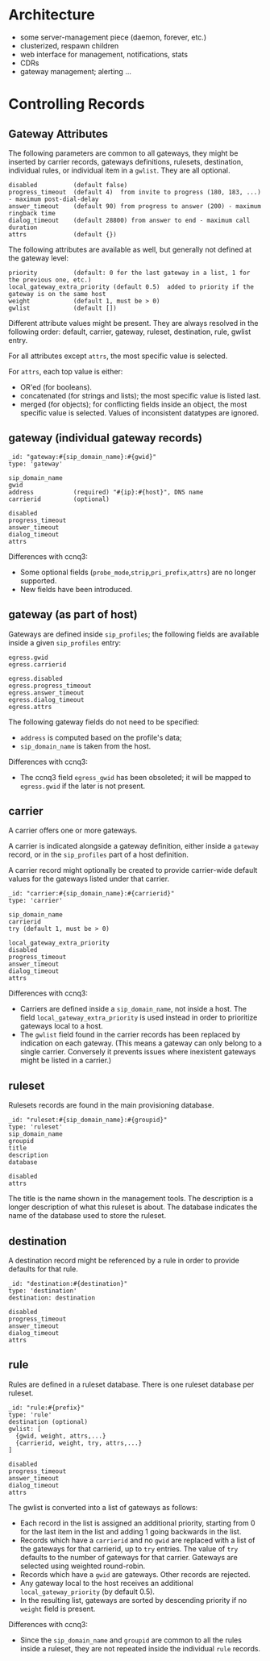 Architecture
============

- some server-management piece (daemon, forever, etc.)
- clusterized, respawn children
- web interface for management, notifications, stats
- CDRs
- gateway management; alerting
...


Controlling Records
===================

Gateway Attributes
------------------

The following parameters are common to all gateways, they might be inserted by carrier records, gateways definitions, rulesets, destination, individual rules, or individual item in a `gwlist`.
They are all optional.

    disabled          (default false)
    progress_timeout  (default 4)  from invite to progress (180, 183, ...) - maximum post-dial-delay
    answer_timeout    (default 90) from progress to answer (200) - maximum ringback time
    dialog_timeout    (default 28800) from answer to end - maximum call duration
    attrs             (default {})

The following attributes are available as well, but generally not defined at the gateway level:

    priority          (default: 0 for the last gateway in a list, 1 for the previous one, etc.)
    local_gateway_extra_priority (default 0.5)  added to priority if the gateway is on the same host
    weight            (default 1, must be > 0)
    gwlist            (default [])

Different attribute values might be present. They are always resolved in the following order: default, carrier, gateway, ruleset, destination, rule, gwlist entry.

For all attributes except `attrs`, the most specific value is selected.

For `attrs`, each top value is either:
- OR'ed (for booleans).
- concatenated (for strings and lists); the most specific value is listed last.
- merged (for objects); for conflicting fields inside an object, the most specific value is selected.
Values of inconsistent datatypes are ignored.


gateway (individual gateway records)
------------------------------------

    _id: "gateway:#{sip_domain_name}:#{gwid}"
    type: 'gateway'

    sip_domain_name
    gwid
    address           (required) "#{ip}:#{host}", DNS name
    carrierid         (optional)

    disabled
    progress_timeout
    answer_timeout
    dialog_timeout
    attrs

Differences with ccnq3:
- Some optional fields (`probe_mode`,`strip`,`pri_prefix`,`attrs`) are no longer supported.
- New fields have been introduced.


gateway (as part of host)
-------------------------

Gateways are defined inside `sip_profiles`; the following fields are available inside a given `sip_profiles` entry:

    egress.gwid
    egress.carrierid

    egress.disabled
    egress.progress_timeout
    egress.answer_timeout
    egress.dialog_timeout
    egress.attrs

The following gateway fields do not need to be specified:
- `address` is computed based on the profile's data;
- `sip_domain_name` is taken from the host.

Differences with ccnq3:
- The ccnq3 field `egress_gwid` has been obsoleted; it will be mapped to `egress.gwid` if the later is not present.


carrier
-------

A carrier offers one or more gateways.

A carrier is indicated alongside a gateway definition, either inside a `gateway` record, or in the `sip_profiles` part of a host definition.

A carrier record might optionally be created to provide carrier-wide default values for the gateways listed under that carrier.

    _id: "carrier:#{sip_domain_name}:#{carrierid}"
    type: 'carrier'

    sip_domain_name
    carrierid
    try (default 1, must be > 0)

    local_gateway_extra_priority
    disabled
    progress_timeout
    answer_timeout
    dialog_timeout
    attrs

Differences with ccnq3:
- Carriers are defined inside a `sip_domain_name`, not inside a host. The field `local_gateway_extra_priority` is used instead in order to prioritize gateways local to a host.
- The `gwlist` field found in the carrier records has been replaced by indication on each gateway. (This means a gateway can only belong to a single carrier. Conversely it prevents issues where inexistent gateways might be listed in a carrier.)


ruleset
-------

Rulesets records are found in the main provisioning database.

    _id: "ruleset:#{sip_domain_name}:#{groupid}"
    type: 'ruleset'
    sip_domain_name
    groupid
    title
    description
    database

    disabled
    attrs

The title is the name shown in the management tools.
The description is a longer description of what this ruleset is about.
The database indicates the name of the database used to store the ruleset.

destination
-----------

A destination record might be referenced by a rule in order to provide defaults for that rule.

    _id: "destination:#{destination}"
    type: 'destination'
    destination: destination

    disabled
    progress_timeout
    answer_timeout
    dialog_timeout
    attrs

rule
----

Rules are defined in a ruleset database. There is one ruleset database per ruleset.

    _id: "rule:#{prefix}"
    type: 'rule'
    destination (optional)
    gwlist: [
      {gwid, weight, attrs,...}
      {carrierid, weight, try, attrs,...}
    ]

    disabled
    progress_timeout
    answer_timeout
    dialog_timeout
    attrs


The gwlist is converted into a list of gateways as follows:
- Each record in the list is assigned an additional priority, starting from 0 for the last item in the list and adding 1 going backwards in the list.
- Records which have a `carrierid` and no `gwid` are replaced with a list of the gateways for that carrierid, up to `try` entries. The value of `try` defaults to the number of gateways for that carrier. Gateways are selected using weighted round-robin.
- Records which have a `gwid` are gateways. Other records are rejected.
- Any gateway local to the host receives an additional `local_gateway_priority` (by default 0.5).
- In the resulting list, gateways are sorted by descending priority if no `weight` field is present.

Differences with ccnq3:
- Since the `sip_domain_name` and `groupid` are common to all the rules inside a ruleset, they are not repeated inside the individual `rule` records.
